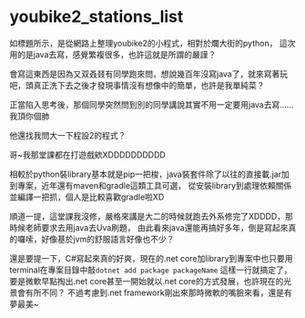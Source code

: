 # youbike2_stations_list

如標題所示，是從網路上整理youbike2的小程式，相對於爛大街的python，
這次用的是java去寫，感覺繁複很多，也許這就是所謂的嚴謹？

會寫這東西是因為又双叒叕有同學跑來問，想說幾百年沒寫java了，就來寫著玩吧，頭真正洗下去之後才發現事情沒有想像中的簡單，也許是我單純菜？

正當陷入思考後，那個同學突然問到別的同學講說其實不用一定要用java去寫$\dots$$\dots$我頂你個肺

他還找我問大一下程設2的程式？

哥~我那堂課都在打遊戲欸XDDDDDDDDDD

相較於python裝library基本就是pip一把梭，java裝套件除了以往的直接載.jar加到專案，近年還有maven和gradle這類工具可選，
從安裝library到處理依賴關係並編譯一把抓，個人是比較喜歡gradle啦XD

順道一提，這堂課我沒修，嚴格來講是大二的時候就跑去外系修完了XDDDD，那時候老師要求去用java去Uva刷題，
由此看來java還能再搞好多年，倒是寫起來真的囉嗦，好像基於jvm的舒服語言好像也不少？

還是要提一下，C#寫起來真的好爽，現在的.net core加library到專案中也只要用terminal在專案目錄中敲`dotnet add package packageName`
這樣一行就搞定了，要是微軟早點掏出.net core甚至一開始就以.net core的方式發展，也許現在的光景會有所不同？
不過考慮到.net framework剛出來那時微軟的嘴臉來看，還是有夢最美~
